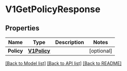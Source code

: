 # V1GetPolicyResponse

## Properties

Name | Type | Description | Notes
------------ | ------------- | ------------- | -------------
**Policy** | [**V1Policy**](v1Policy.md) |  | [optional] 

[[Back to Model list]](../README.md#documentation-for-models) [[Back to API list]](../README.md#documentation-for-api-endpoints) [[Back to README]](../README.md)


